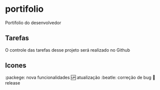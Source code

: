 # portifolio
Portifolio do desenvolvedor

## Tarefas

O controle das tarefas desse projeto será realizado no Github

## Icones

:packege: nova funcionalidades
:up: atualização
:beatle: correção de bug
:checkered_flag: release